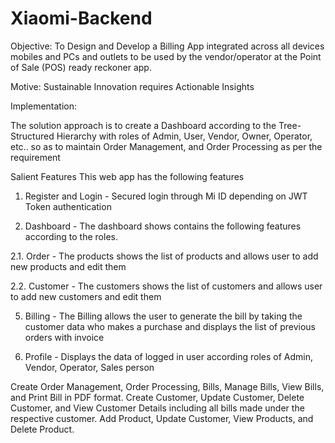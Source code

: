 # Xiaomi-Backend

Objective: To Design and Develop a Billing App integrated across all devices mobiles and PCs and outlets to be used by the vendor/operator at the Point of Sale (POS) ready reckoner app. 


Motive: Sustainable Innovation requires Actionable Insights


Implementation:

The solution approach is to create a Dashboard according to the Tree-Structured Hierarchy with roles of Admin, User, Vendor, Owner, Operator, etc.. so as to maintain Order Management, and Order Processing as per the requirement



Salient Features This web app has the following features

1. Register and Login - Secured login through Mi ID depending on JWT Token authentication

2. Dashboard - The dashboard shows contains the following features according to the roles.

2.1. Order - The products shows the list of products and allows user to add new products and edit them

2.2. Customer - The customers shows the list of customers and allows user to add new customers and edit them

5. Billing - The Billing allows the user to generate the bill by taking the customer data who makes a purchase and displays the list of previous orders with invoice

6. Profile - Displays the data of logged in user according roles of Admin, Vendor, Operator, Sales person 

Create Order Management, Order Processing, Bills, Manage Bills, View Bills, and Print Bill in PDF format.
Create Customer, Update Customer, Delete Customer, and View Customer Details including all bills made under the respective customer.
Add Product, Update Customer, View Products, and Delete Product.
